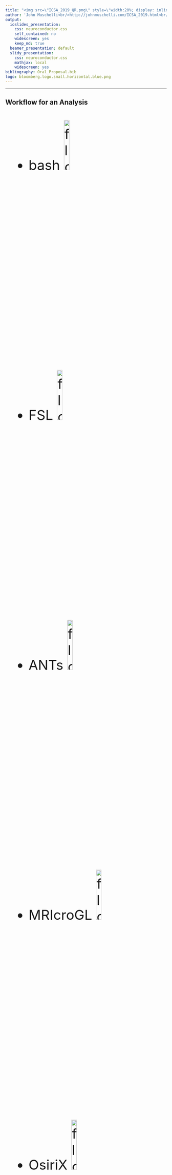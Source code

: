 ```yaml
---
title: "<img src=\"ICSA_2019_QR.png\" style=\"width:20%; display: inline; margin: auto;\"></br>Neuroconductor: An R Platform for Medical Imaging Analysis"
author: 'John Muschelli<br/>http://johnmuschelli.com/ICSA_2019.html<br/> Johns Hopkins Bloomberg School of Public Health'
output:
  ioslides_presentation:
    css: neuroconductor.css
    self_contained: no
    widescreen: yes
    keep_md: true
  beamer_presentation: default
  slidy_presentation:
    css: neuroconductor.css
    mathjax: local
    widescreen: yes
bibliography: Oral_Proposal.bib
logo: bloomberg.logo.small.horizontal.blue.png
---
```

<style type="text/css">
article {
  font-size: 30pt;
}
</style>





----
<div class="container"> 
<div id="left_col2"> 
  <h2>Workflow for an Analysis</h2>
<div style='font-size: 32pt;'>

- bash <img src="figures/Bash-new-600x600.png" style="width:20%; display: inline; margin: auto;" alt="flow"> 
- FSL <img src="figures/FSL.png" style="width:20%; display: inline; margin: auto;" alt="flow"> 
- ANTs <img src="figures/ants.png" style="width:20%; display: inline; margin: auto;" alt="flow"> 
- MRIcroGL <img src="figures/mricrogl.png" style="width:20%; display: inline; margin: auto;" alt="flow"> 
- OsiriX <img src="figures/OsiriX.png" style="width:20%; display: inline; margin: auto;" alt="flow"> 
- SPM 12 <img src="figures/spm12.png" style="width:20%; display: inline; margin: auto;" alt="flow"> 

</div>
  </div>    
  <div id="right_col2">
<img src="figures/workflow_edited_nonR.png" style="width:70%; display: block; margin: auto;" alt="flow">
  </div>
</div>


----
<div class="container"> 
<div id="left_col2"> 
  <h2>Workflow for an Analysis</h2>
<div style='font-size: 32pt;'>
  
Multiple pieces of software used

  - all different syntax
</div>
  </div>    
  <div id="right_col2">
<img src="figures/workflow_edited_nonR.png" style="width:70%; display: block; margin: auto;" alt="flow">
  </div>
</div>


----
<div class="container"> 
<div id="left_col2"> 
  <h2>Our Goal: </h2>
<div style='font-size: 24pt;'>
  
Lower the bar to entry 

- all "one" code (`R`)
    - pipeline tool
    - also "native" `R` code

Complete pipeline
  
  - preprocessing and analysis
</div>
  </div>    
  <div id="right_col2">
<img src="figures/workflow_edited_R.png" style="width:70%; display: block; margin: auto;" alt="flow">
  </div>
</div>


# R is a language and environment <br>for **statistical** computing <br>and graphics. <br> https://cran.r-project.org/

## What did R have for medical imaging?
<img src="figures/grandma_meme.jpg" style="width:65%; display: block; margin: auto;" alt="flow">
  <p style='font-size: 12pt;'> [https://imgflip.com/memegenerator/Grandma-Finds-The-Internet](https://imgflip.com/memegenerator/Grandma-Finds-The-Internet)
  </p>  


## What did R have for medical imaging?

  <img src="figures/imaging_task_view.png" style="width:100%; display: inline; margin: auto;" alt="flow">



## Benefits of Neuroconductor: 

<div style='font-size: 32pt;'>
  
Allow imaging to use all `R` has to offer:
  
- Statistics and Machine Learning
- Versioning and testing
- Reproducible reports and analyses
- Shiny (web applications)
- Genomics/Imaging analysis in one platform
    - Bioconductor
  
</div>



## Bioinformatics Repository: Bioconductor<br> <img src="figures/bioconductor.png" style="width:65%; display: inline; margin: auto;" alt="flow"> 

- centralized bioinformatics/genomics packages
- large community/number of packages (> 1300)
- published tutorials and workflows 
- additional requirements to CRAN (e.g. packages need vignettes)


## Bioinformatics Repository: Bioconductor<br> <img src="figures/bioconductor.png" style="width:65%; display: inline; margin: auto;" alt="flow"> 

- team of developers/maintainers
- multiple grants of support 




# <img src="figures/neuroconductor_brain_type_bbg.png" style="width:80%; display: inline; margin: auto;" alt="flow"><br> An R Platform for <br> Medical Imaging Analysis


## What is Neuroconductor?

1.  A community of developers (N = 26) and users of R imagers
2.  A website [https://neuroconductor.org/](https://neuroconductor.org/).
    - with tutorials and help
3.  A team helping developers and users (John, Adi Gherman, Ciprian Crainiceanu, Brian Caffo)
4.  A centralized repository of maintained packages (N = 97)


## Goal: Centralize the packages (currently 97)

  <img src="figures/neuroc_list_packages.png" style="width:100%; display: inline; margin: auto;" alt="flow">


----
<div class="container"> 
<div id="left_col2"> 
  <h2>Development Pipeline: </h2>
  
<div style='font-size: 28pt;'>
  
Check the package for stability

- check against other imaging software (e.g. FSL)

</div> 
  </p>
</div>    
  <div id="right_col2">
  
  <img src="figures/neuroc_workflow.png" style="width:75%; display: block; margin: auto;" alt="flow"> 
  </div>
</div>

https://neuroconductor.org/releases/2019/12/



----
<div class="container"> 
<div id="left_col2"> 
<h2>Neuroconductor Goal: </h2>

<div style='font-size: 28pt;'>

Detailed **tutorials** on how to actually perform an analysis  

</br>

- [http://johnmuschelli.com/neuroc](http://johnmuschelli.com/neuroc/)  

</div> 
</div>    
<div id="right_col2">
<img src="figures/cat_analysis.gif" style="width:80%; display: block; margin: auto;">
<p style='font-size: 10pt;'> From [http://i.imgur.com/0Y1xISa.gifv](http://i.imgur.com/0Y1xISa.gifv).
</p>
</div>
</div>




## Helping Developers

<div id="left_col" style="font-size: 28pt;">
- GitHub allows the Neuroconductor team to help fix issues
- Pull Requests to developers
- Standardized checking of Packages (Travis configuration)
- Remove unnecessary hurdles for developers
</div>
  <div id="right_col">
  
  <img src="figures/help_me_help_you.gif" style="width:110%; margin: auto;" alt="flow"> 
  <br>
  <br>
  <br>
  <div style="font-size: 10pt;">
Image from: https://giphy.com/gifs/medblr-medschool-dr-dres-anatomy-uRb2p09vY8lEs
</div>

  </div>
</div>


# Questions?


# Example Packages


## ANTsR

Based on ANTs: Advanced Normalization Tools

- State-of-the-art image processing pipelines
- Group has won challenges for imaging analysis
- Still actively maintained and developed
- Depends on the Insight ToolKit (ITK) medical image processing library

## Using R as a Pipeline Tool: fslr

- `fslr` package - call FSL from R

- Requires FSL to be installed (only *nix systems)

<img src="figures/fslr_r_figure.png" style="width:45%; display: block; margin: auto;" alt="flow">

## spm12r: Wrapper Functions for SPM

- Wraps some `MATLAB` code to call SPM scripts
- Using `R` syntax (but `MATLAB` runs the code)
- Built from SPM batch commands
- Shown in worked example: 
http://johnmuschelli.com/talks/fmri_task_processing/index.html#1

## neurohcp: Human Connectome Project 

- Allows you to download data from [Human Connectome Project](https://www.humanconnectome.org/)
- The 1200 Subjects release: behavioral and 3T MR imaging data from 1206 healthy young adult participants.  Standardized protocol.
- Tutorial: http://johnmuschelli.com/neuroc/neurohcp

## malf.templates: Segmented T1-weighted Images 
<div style='font-size: 20pt;'>
- Data from the MICCAI 2012 Challenge on Multi-atlas Labelling Data
- From OASIS project and the labeled data as provided by
Neuromorphometrics, Inc. (http://Neuromorphometrics.com/) 
</div>

![](ICSA_2019_files/figure-html/unnamed-chunk-2-1.png)<!-- -->


## Current limitations

<div id="left_col" style="font-size: 28pt;">
- R is cross platform, but some packages that depend on *nix system
- Still in beta testing, but more likely to incorporate requests
- Rcpp requires compiled code, (see below)
- Licenses with data can be tricky
</div>

<img src="figures/install_bomb.jpg" style="width:40%;" alt="neurohacking">
<div style="font-size: 10pt;">
Image from: https://imgflip.com/i/22gplr
</div>



## Training we are providing

<div class="container"> 
   <div class="left-half" style="font-size: 28pt;">
   Coursera Course: Introduction to Neurohacking In R 
  </div>
  <div class="right-half" style="font-size: 28pt;">
  <img src="figures/neurohacking_logo.png" style="width:40%;" alt="neurohacking">
  </div>
[https://www.coursera.org/learn/neurohacking/](https://www.coursera.org/learn/neurohacking/)

<div style="font-size: 28pt;">
  http://johnmuschelli.com/imaging_in_r/
   ENAR 2018
</div>
</div>

# Questions?
